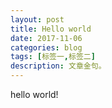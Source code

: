 ```yaml
---
layout: post
title: Hello world
date: 2017-11-06
categories: blog
tags: [标签一,标签二]
description: 文章金句。
---
```

hello world!
